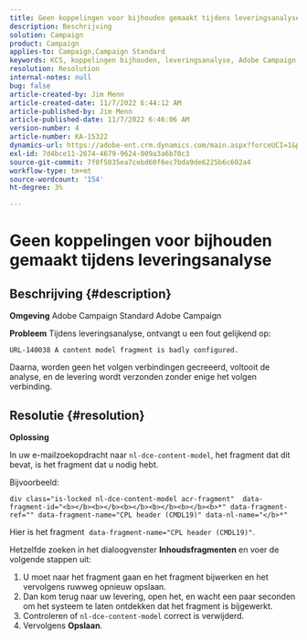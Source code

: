 ```yaml
---
title: Geen koppelingen voor bijhouden gemaakt tijdens leveringsanalyse
description: Beschrijving
solution: Campaign
product: Campaign
applies-to: Campaign,Campaign Standard
keywords: KCS, koppelingen bijhouden, leveringsanalyse, Adobe Campaign Standard, Adobe Campaign, fout, HTML, fragment
resolution: Resolution
internal-notes: null
bug: false
article-created-by: Jim Menn
article-created-date: 11/7/2022 6:44:12 AM
article-published-by: Jim Menn
article-published-date: 11/7/2022 6:46:06 AM
version-number: 4
article-number: KA-15322
dynamics-url: https://adobe-ent.crm.dynamics.com/main.aspx?forceUCI=1&pagetype=entityrecord&etn=knowledgearticle&id=37a9e491-675e-ed11-9562-6045bd0061cb
exl-id: 7d4bce11-2674-4679-9624-009a3a6b70c3
source-git-commit: 7f0f5035ea7cebd60f6ec7bda9de6225b6c602a4
workflow-type: tm+mt
source-wordcount: '154'
ht-degree: 3%

---
```


# Geen koppelingen voor bijhouden gemaakt tijdens leveringsanalyse

## Beschrijving {#description}


<b>Omgeving</b>
Adobe Campaign Standard Adobe Campaign

<b>Probleem</b>
Tijdens leveringsanalyse, ontvangt u een fout gelijkend op:


```
URL-140038 A content model fragment is badly configured.
```


Daarna, worden geen het volgen verbindingen gecreeerd, voltooit de analyse, en de levering wordt verzonden zonder enige het volgen verbinding.


## Resolutie {#resolution}


<b>Oplossing</b>

In uw e-mailzoekopdracht naar `nl-dce-content-model`, het fragment dat dit bevat, is het fragment dat u nodig hebt.

Bijvoorbeeld:


```
div class="is-locked nl-dce-content-model acr-fragment"  data-fragment-id="<b></b><b></b><b></b><b></b><b></b><b>*" data-fragment-ref="" data-fragment-name="CPL header (CMDL19)" data-nl-name="</b>*"
```


Hier is het fragment  `data-fragment-name="CPL header (CMDL19)"`.

Hetzelfde zoeken in het dialoogvenster <b>Inhoudsfragmenten</b> en voer de volgende stappen uit:

1. U moet naar het fragment gaan en het fragment bijwerken en het vervolgens ruwweg opnieuw opslaan.
2. Dan kom terug naar uw levering, open het, en wacht een paar seconden om het systeem te laten ontdekken dat het fragment is bijgewerkt.
3. Controleren of `nl-dce-content-model` correct is verwijderd.
4. Vervolgens <b>Opslaan</b>.
